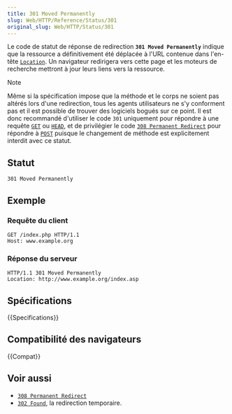 ```yaml
---
title: 301 Moved Permanently
slug: Web/HTTP/Reference/Status/301
original_slug: Web/HTTP/Status/301
---
```


Le code de statut de réponse de redirection **`301 Moved Permanently`** indique que la ressource a définitivement été déplacée à l'URL contenue dans l'en-tête [`Location`](/fr/docs/Web/HTTP/Headers/Location). Un navigateur redirigera vers cette page et les moteurs de recherche mettront à jour leurs liens vers la ressource.

> [!NOTE]
> Même si la spécification impose que la méthode et le corps ne soient pas altérés lors d'une redirection, tous les agents utilisateurs ne s'y conforment pas et il est possible de trouver des logiciels bogués sur ce point. Il est donc recommandé d'utiliser le code `301` uniquement pour répondre à une requête [`GET`](/fr/docs/Web/HTTP/Methods/GET) ou [`HEAD`](/fr/docs/Web/HTTP/Methods/HEAD), et de privilégier le code [`308 Permanent Redirect`](/fr/docs/Web/HTTP/Status/308) pour répondre à [`POST`](/fr/docs/Web/HTTP/Methods/POST) puisque le changement de méthode est explicitement interdit avec ce statut.

## Statut

```
301 Moved Permanently
```

## Exemple

### Requête du client

```
GET /index.php HTTP/1.1
Host: www.example.org
```

### Réponse du serveur

```
HTTP/1.1 301 Moved Permanently
Location: http://www.example.org/index.asp
```

## Spécifications

{{Specifications}}

## Compatibilité des navigateurs

{{Compat}}

## Voir aussi

- [`308 Permanent Redirect`](/fr/docs/Web/HTTP/Status/308)
- [`302 Found`](/fr/docs/Web/HTTP/Status/302), la redirection temporaire.
